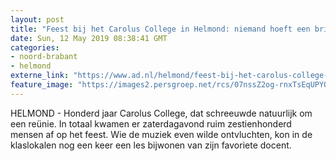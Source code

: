 ```yaml
---
layout: post
title: "Feest bij het Carolus College in Helmond: niemand hoeft een briefje te halen"
date: Sun, 12 May 2019 08:38:41 GMT
categories: 
- noord-brabant 
- helmond 
externe_link: "https://www.ad.nl/helmond/feest-bij-het-carolus-college-in-helmond-niemand-hoeft-een-briefje-te-halen~a81b1212/"
feature_image: "https://images2.persgroep.net/rcs/07nssZ2og-rnxTsEqUPYOwFfKsE/diocontent/148023620/_fitwidth/400/?appId=21791a8992982cd8da851550a453bd7f&quality=0.7"
---
```


HELMOND - Honderd jaar Carolus College, dat schreeuwde natuurlijk om een reünie. In totaal kwamen er zaterdagavond ruim zestienhonderd mensen af op het feest. Wie de muziek even wilde ontvluchten, kon in de klaslokalen nog een keer een les bijwonen van zijn favoriete docent.
